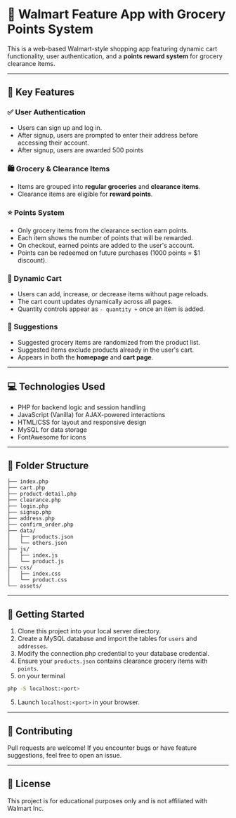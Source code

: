 # 🛒 Walmart Feature App with Grocery Points System

This is a web-based Walmart-style shopping app featuring dynamic cart functionality, user authentication, and a **points reward system** for grocery clearance items.

---

## 🔑 Key Features

### ✅ User Authentication
- Users can sign up and log in.
- After signup, users are prompted to enter their address before accessing their account.
- After signup, users are awarded 500 points

### 🛍️ Grocery & Clearance Items
- Items are grouped into **regular groceries** and **clearance items**.
- Clearance items are eligible for **reward points**.

### ⭐ Points System
- Only grocery items from the clearance section earn points.
- Each item shows the number of points that will be rewarded.
- On checkout, earned points are added to the user's account.
- Points can be redeemed on future purchases (1000 points = $1 discount).

### 🛒 Dynamic Cart
- Users can add, increase, or decrease items without page reloads.
- The cart count updates dynamically across all pages.
- Quantity controls appear as `- quantity +` once an item is added.

### 🔄 Suggestions
- Suggested grocery items are randomized from the product list.
- Suggested items exclude products already in the user's cart.
- Appears in both the **homepage** and **cart page**.

---

## 💻 Technologies Used
- PHP for backend logic and session handling
- JavaScript (Vanilla) for AJAX-powered interactions
- HTML/CSS for layout and responsive design
- MySQL for data storage
- FontAwesome for icons

---

## 📂 Folder Structure

```
├── index.php
├── cart.php
├── product-detail.php
├── clearance.php
├── login.php
├── signup.php
├── address.php
├── confirm_order.php
├── data/
│   ├── products.json
│   └── others.json
├── js/
│   ├── index.js
│   └── product.js
├── css/
│   ├── index.css
│   └── product.css
└── assets/
```

---

## 🚀 Getting Started

1. Clone this project into your local server directory.
2. Create a MySQL database and import the tables for `users` and `addresses`.
3. Modify the connection.php credential to your database credential.
4. Ensure your `products.json` contains clearance grocery items with `points`.
5. on your terminal 
```bash
php -S localhost:<port>
```
5. Launch `localhost:<port>` in your browser.

---

## 🙌 Contributing

Pull requests are welcome! If you encounter bugs or have feature suggestions, feel free to open an issue.

---

## 📄 License

This project is for educational purposes only and is not affiliated with Walmart Inc.

